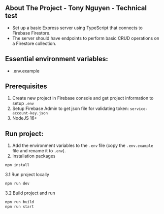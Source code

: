 ## About The Project - Tony Nguyen - Technical test

- Set up a basic Express server using TypeScript that connects to Firebase Firestore.
- The server should have endpoints to perform basic CRUD operations on a Firestore collection.

## Essential environment variables:
- .env.example

## Prerequisites

1. Create new project in Firebase console and get project information to setup `.env`
2. Setup Firebase Admin to get json file for validating token: `service-account-key.json`
3. NodeJS 16+

## Run project:

1. Add the environment variables to the `.env` file (copy the `.env.example` file and rename it to `.env`).
2. Installation packages 
```sh
npm install
```
3.1 Run project locally
```sh
npm run dev
```
3.2 Build project and run 
```sh
npm run build
npm run start
```
